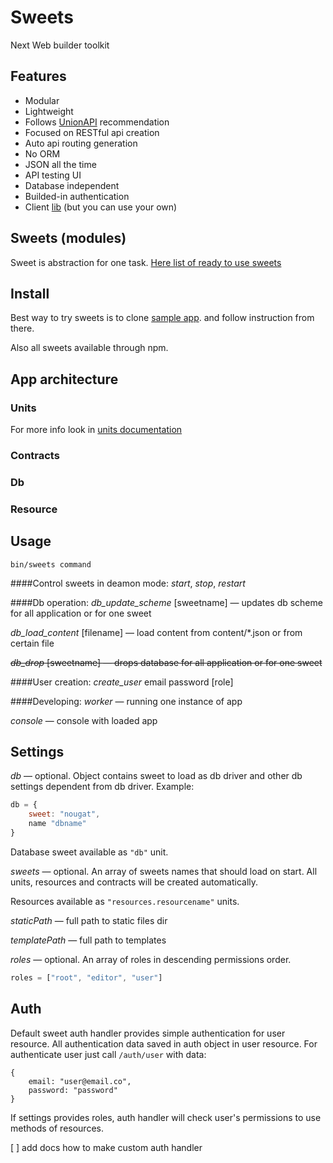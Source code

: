 # Sweets
Next Web builder toolkit

## Features

* Modular
* Lightweight
* Follows [UnionAPI](http://unionapi.org) recommendation
* Focused on RESTful api creation
* Auto api routing generation
* No ORM
* JSON all the time
* API testing UI
* Database independent
* Builded-in authentication
* Client [lib](http://github.com/swts/swts) (but you can use your own)

## Sweets (modules)
Sweet is abstraction for one task.
[Here list of ready to use sweets](http://github.com/swts/sweets/sweets.md)

## Install

Best way to try sweets is to clone [sample app](http://http://github.com/swts/sample-app). and follow instruction from there.

Also all sweets available through npm.

## App architecture
### Units
For more info look in [units documentation](https://github.com/dimsmol/units)
### Contracts
### Db
### Resource

## Usage
    bin/sweets command

####Control sweets in deamon mode:
*start*,
*stop*,
*restart*

####Db operation:
*db_update_scheme* [sweetname]
— updates db scheme for all application or for one sweet

*db_load_content* [filename]
— load content from content/*.json or from certain file

~~*db_drop* [sweetname]
— drops database for all application or for one sweet~~

####User creation:
*create_user* email password [role]

####Developing:
*worker*
— running one instance of app

*console*
— console with loaded app

## Settings
*db*
— optional. Object contains sweet to load as db driver and other db settings dependent from db driver. Example:
```js
db = {
    sweet: "nougat",
    name "dbname"
}
```
Database sweet available as `"db"` unit.

*sweets*
— optional. An array of sweets names that should load on start. All units, resources and contracts will be created automatically.

Resources available as `"resources.resourcename"` units.

*staticPath*
— full path to static files dir

*templatePath*
— full path to templates

*roles*
— optional. An array of roles in descending permissions order.
```js
roles = ["root", "editor", "user"]
```

## Auth
Default sweet auth handler provides simple authentication for user resource. All authentication data saved in auth object in user resource. For authenticate user just call `/auth/user` with data: 
```
{
    email: "user@email.co",
    password: "password"    
}
```

If settings provides roles, auth handler will check user's permissions to use methods of resources.

[ ] add docs how to make custom auth handler
